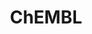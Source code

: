 ---
bigquery: https://console.cloud.google.com/bigquery?p=patents-public-data&d=ebi_chembl&page=dataset
citation: '"The ChEMBL database in 2017." Anna Gaulton, Anne Hersey, Michał Nowotka,
  A Patrícia Bento, Jon Chambers, David Mendez, Prudence Mutowo, Francis Atkinson,
  Louisa J Bellis, Elena Cibrián-Uhalte, Mark Davies, Nathan Dedman, Anneli Karlsson,
  María Paula Magariños, John P Overington, George Papadatos, Ines Smit, Andrew R
  Leach Nucleic acids Research (2017) 45 (Database Issue), D945-D954'
contributors: European Bioinformatics Institute
cost: None
description: ChEMBL Data is a manually curated database of small molecules used in
  drug discovery, including information about existing patented drugs.
documentation: 'schema: https://www.ebi.ac.uk/chembl/db_schema


  '
last_edit: Mon, 04 Apr 2022 19:07:30 GMT
location: https://console.cloud.google.com/marketplace/product/google_patents_public_datasets/chembl
maintained_by: EMBL-EBI, an outstation of European Molecular Biology Laboratory
related_publications: '

  ChEMBL: towards direct deposition of bioassay data.


  Mendez D, Gaulton A, Bento AP, Chambers J, De Veij M, Félix E, Magariños MP, Mosquera
  JF, Mutowo P, Nowotka M, Gordillo-Marañón M, Hunter F, Junco L, Mugumbate G, Rodriguez-Lopez
  M, Atkinson F, Bosc N, Radoux CJ, Segura-Cabrera A, Hersey A, Leach AR.


  — Nucleic Acids Res. 2019; 47(D1):D930-D940. doi: 10.1093/nar/gky1075

  '
schema_fields: '[''usan_year'', ''cell_id'', ''domain_description'', ''standard_units'',
  ''mec_id'', ''mw_freebase'', ''warning_description'', ''mol_hrac_id'', ''bao_id'',
  ''l5'', ''tbl'', ''delist_flag'', ''helm_notation'', ''drug_substance_flag'', ''acd_logp'',
  ''frac_class_id'', ''alert_set_id'', ''molfile'', ''start_position'', ''normal_range_min'',
  ''molecular_mechanism'', ''predbind_id'', ''protein_class_desc'', ''usan_stem_id'',
  ''source_domain_id'', ''species_group_flag'', ''cx_logd'', ''product_id'', ''qudt_units'',
  ''uberon_id'', ''isoform'', ''who_extra'', ''curation_comment'', ''relation'', ''warning_class'',
  ''num_ro5_violations'', ''protclasssyn_id'', ''comp_class_id'', ''activity_comment'',
  ''activity_id'', ''assay_category'', ''active_ingredient'', ''label'', ''level4'',
  ''activity_count'', ''ddd_value'', ''sequence_md5sum'', ''level4_description'',
  ''cell_description'', ''black_box_warning'', ''data_validity_comment'', ''indication_class'',
  ''set_name'', ''pubmed_id'', ''drug_product_flag'', ''db_source'', ''confidence_score'',
  ''ddd_comment'', ''homologue'', ''entity_id'', ''met_comment'', ''assay_tax_id'',
  ''year'', ''protein_class_id'', ''hrac_code'', ''rgid'', ''doi'', ''oral'', ''assay_class_id'',
  ''published_relation'', ''comments'', ''updated_on'', ''syn_type'', ''text_value'',
  ''published_value'', ''hba_lipinski'', ''doc_type'', ''warnref_id'', ''withdrawn_class'',
  ''warning_type'', ''standard_relation'', ''std_act_id'', ''abstract'', ''parameter_value'',
  ''target_desc'', ''name'', ''qed_weighted'', ''l2'', ''first_in_class'', ''last_page'',
  ''downgraded'', ''src_id'', ''compd_id'', ''clo_id'', ''published_units'', ''selectivity_comment'',
  ''patent_expire_date'', ''canonical_smiles'', ''standard_flag'', ''mecref_id'',
  ''source'', ''value'', ''organism'', ''pref_name'', ''alert_id'', ''class_level'',
  ''mc_tax_id'', ''targrel_id'', ''last_active'', ''parent_id'', ''l8'', ''volume'',
  ''aromatic_rings'', ''chebi_par_id'', ''therapeutic_flag'', ''l3'', ''hba'', ''level2_description'',
  ''assay_subcellular_fraction'', ''bao_endpoint'', ''substrate_record_id'', ''structure_type'',
  ''upper_value'', ''definition'', ''first_approval'', ''stat'', ''formulation_id'',
  ''bto_id'', ''short_name'', ''mesh_id'', ''actsm_id'', ''bao_format'', ''result_flag'',
  ''met_id'', ''patent_no'', ''relationship'', ''warning_id'', ''path'', ''pchembl_value'',
  ''accession'', ''ro3_pass'', ''irac_code'', ''standard_type'', ''site_id'', ''mol_atc_id'',
  ''num_alerts'', ''standard_text_value'', ''molecule_type'', ''oc_id'', ''mc_organism'',
  ''ref_type'', ''units'', ''ref_id'', ''met_conversion'', ''domain_name'', ''standard_upper_value'',
  ''assay_source'', ''warning_year'', ''cx_most_bpka'', ''usan_stem_definition'',
  ''assay_organism'', ''prodrug'', ''prod_pat_id'', ''assay_id'', ''db_version'',
  ''site_name'', ''mol_frac_id'', ''assay_strain'', ''smarts'', ''targcomp_id'', ''molregno'',
  ''le'', ''l6'', ''hbd'', ''active_molregno'', ''level3_description'', ''component_synonym'',
  ''component_id'', ''dosed_ingredient'', ''domain_type'', ''description'', ''relationship_desc'',
  ''stem'', ''publication_number'', ''disease_efficacy'', ''updated_by'', ''patent_id'',
  ''ddd_id'', ''co_stem_id'', ''src_compound_id'', ''parameter_type'', ''relationship_type'',
  ''cellosaurus_id'', ''l7'', ''authors'', ''alogp'', ''lle'', ''l4'', ''nda_type'',
  ''target_type'', ''priority'', ''src_short_name'', ''cell_source_tissue'', ''polymer_flag'',
  ''binding_site_comment'', ''go_id'', ''topical'', ''country'', ''related_tid'',
  ''irac_class_id'', ''component_type'', ''mol_irac_id'', ''tissue_id'', ''metabolite_record_id'',
  ''efo_id'', ''ddd_units'', ''job_id'', ''usan_stem'', ''ass_cls_map_id'', ''parent_type'',
  ''cl_lincs_id'', ''standard_inchi'', ''confidence'', ''company'', ''log_id'', ''num_lipinski_ro5_violations'',
  ''tid'', ''mc_target_name'', ''annotation'', ''ad_type'', ''toid'', ''parent_molregno'',
  ''smid'', ''max_phase'', ''availability_type'', ''journal'', ''parenteral'', ''indref_id'',
  ''drugind_id'', ''normal_range_max'', ''submission_date'', ''hbd_lipinski'', ''mechanism_comment'',
  ''published_type'', ''idx'', ''target_mapping'', ''pathway_key'', ''warning_country'',
  ''class_type'', ''tax_id'', ''parent_go_id'', ''variant_id'', ''assay_param_id'',
  ''alert_name'', ''end_position'', ''aspect'', ''rtb'', ''frac_code'', ''protein_class_synonym'',
  ''sei'', ''standard_inchi_key'', ''ref_url'', ''aidx'', ''hrac_class_id'', ''drug_record_id'',
  ''patent_use_code'', ''mc_target_accession'', ''molsyn_id'', ''withdrawn_flag'',
  ''ridx'', ''who_name'', ''trade_name'', ''psa'', ''level2'', ''issue'', ''entity_type'',
  ''compsyn_id'', ''mesh_heading'', ''site_residues'', ''compound_name'', ''cell_source_organism'',
  ''mw_monoisotopic'', ''acd_most_bpka'', ''withdrawn_reason'', ''ap_id'', ''level5'',
  ''version'', ''domain_id'', ''type'', ''natural_product'', ''major_class'', ''uo_units'',
  ''assay_desc'', ''cell_ontology_id'', ''level1'', ''cell_name'', ''dosage_form'',
  ''direct_interaction'', ''level1_description'', ''status'', ''chembl_id'', ''withdrawn_year'',
  ''subgroup'', ''max_phase_for_ind'', ''previous_company'', ''comp_go_id'', ''record_id'',
  ''acd_most_apka'', ''doc_id'', ''potential_duplicate'', ''acd_logd'', ''withdrawn_country'',
  ''creation_date'', ''strength'', ''innovator_company'', ''level3'', ''orig_description'',
  ''src_assay_id'', ''efo_term'', ''biocomp_id'', ''compound_key'', ''ddd_admr'',
  ''approval_date'', ''mc_target_type'', ''as_id'', ''chirality'', ''mutation'', ''enzyme_tid'',
  ''tid_fixed'', ''prediction_method'', ''full_molformula'', ''synonyms'', ''route'',
  ''heavy_atoms'', ''ingredient'', ''cx_most_apka'', ''first_page'', ''title'', ''enzyme_name'',
  ''cell_source_tax_id'', ''standard_value'', ''assay_test_type'', ''assay_type'',
  ''mechanism_of_action'', ''cpd_str_alert_id'', ''curated_by'', ''src_description'',
  ''cidx'', ''assay_tissue'', ''stem_class'', ''assay_cell_type'', ''inorganic_flag'',
  ''atc_code'', ''pathway_id'', ''action_type'', ''caloha_id'', ''usan_substem'',
  ''applicant_full_name'', ''full_mwt'', ''bei'', ''research_stem'', ''sequence'',
  ''l1'', ''cx_logp'', ''molecular_species'', ''res_stem_id'', ''metref_id'', ''sitecomp_id'']'
shortname: chembl
tags:
- biotechnology
- health
- chemical
- bioinformatics
- medical
terms_of_use: CC BY-SA 3.0
title: ChEMBL
uuid: e232a192-965c-4ec9-904c-155b6dfe56c5
---